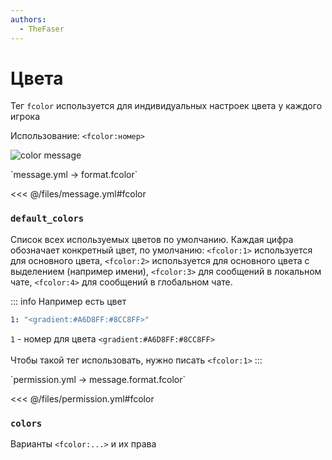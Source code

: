 ```yaml
---
authors:
  - TheFaser
---
```


# Цвета

Тег `fcolor` используется для индивидуальных настроек цвета у каждого игрока

Использование: `<fcolor:номер>`

![color message](/colormessage.png)  

<!--@include: @/parts/fcolor.md--> 

[//]: # (message.yml)
<!--@include: @/parts/words.md#setting-->
<!--@include: @/parts/words.md#path--> `message.yml → format.fcolor`

<!--@include: @/parts/words.md#default-->
<<< @/files/message.yml#fcolor

<!--@include: @/parts/enable.md-->

### `default_colors`

Список всех используемых цветов по умолчанию. Каждая цифра обозначает конкретный цвет, по умолчанию: `<fcolor:1>` используется для основного цвета, `<fcolor:2>` используется для основного цвета с выделением (например имени), `<fcolor:3>` для сообщений в локальном чате, `<fcolor:4>` для сообщений в глобальном чате.

::: info Например есть цвет
```yaml
1: "<gradient:#A6D8FF:#8CC8FF>"
```
`1` - номер для цвета `<gradient:#A6D8FF:#8CC8FF>` <br><br>
Чтобы такой тег использовать, нужно писать `<fcolor:1>`
:::

[//]: # (permission.yml)
<!--@include: @/parts/words.md#permission-->
<!--@include: @/parts/words.md#path--> `permission.yml → message.format.fcolor`

<!--@include: @/parts/words.md#default-->
<<< @/files/permission.yml#fcolor

<!--@include: @/parts/permission/permissionTier3.md-->

### `colors`

Варианты `<fcolor:...>` и их права
